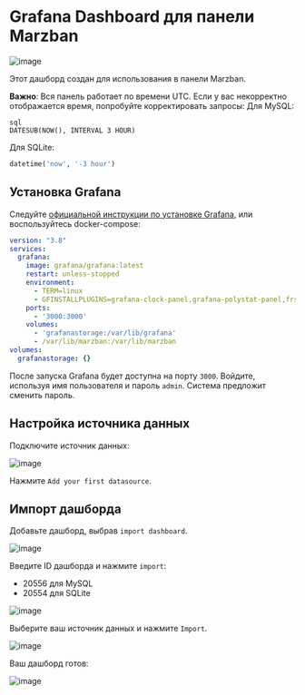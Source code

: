 # Grafana Dashboard для панели Marzban

![image](https://github.com/lifeindarkside/marzban-grafana-pannel/assets/66727826/454ccf25-9572-47cd-bd16-b088ad1a6904)

Этот дашборд создан для использования в панели Marzban.

**Важно**: Вся панель работает по времени UTC. Если у вас некорректно отображается время, попробуйте корректировать запросы:
Для MySQL:
```
sql
DATESUB(NOW(), INTERVAL 3 HOUR)
```
Для SQLite:
```sql
datetime('now', '-3 hour')
```

## Установка Grafana

Следуйте [официальной инструкции по установке Grafana](https://grafana.com/docs/grafana/latest/setup-grafana/installation/), или воспользуйтесь docker-compose:

```yml
version: "3.8"
services:
  grafana:
    image: grafana/grafana:latest
    restart: unless-stopped
    environment:
      - TERM=linux
      - GFINSTALLPLUGINS=grafana-clock-panel,grafana-polystat-panel,frser-sqlite-datasource
    ports:
      - '3000:3000'
    volumes:
      - 'grafanastorage:/var/lib/grafana'
      - /var/lib/marzban:/var/lib/marzban
volumes:
  grafanastorage: {}
```

После запуска Grafana будет доступна на порту `3000`. Войдите, используя имя пользователя и пароль `admin`. Система предложит сменить пароль.

## Настройка источника данных

Подключите источник данных:

![image](https://github.com/lifeindarkside/marzban-grafana-pannel/assets/66727826/dfe74b0e-7ea5-40d4-b529-b6b2ef533f2f)

Нажмите `Add your first datasource`.

## Импорт дашборда

Добавьте дашборд, выбрав `import dashboard`.

![image](https://github.com/lifeindarkside/marzban-grafana-pannel/assets/66727826/d925d298-fbea-43bb-b101-d1ce9e5bba26)

Введите ID дашборда и нажмите `import`:
- 20556 для MySQL
- 20554 для SQLite

![image](https://github.com/lifeindarkside/marzban-grafana-pannel/assets/66727826/674a5b8a-ed12-462f-8809-3ca3756d8bc4)

Выберите ваш источник данных и нажмите `Import`.

![image](https://github.com/lifeindarkside/marzban-grafana-pannel/assets/66727826/b2da5145-5c62-4e37-828b-b51a0b6ee196)

Ваш дашборд готов:

![image](https://github.com/lifeindarkside/marzban-grafana-pannel/assets/66727826/493f797e-1b0b-4967-93a9-96e77b74b7ed)
